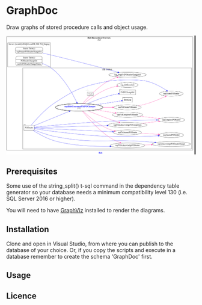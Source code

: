 # GraphDoc
Draw graphs of stored procedure calls and object usage.

![GraphDoc](/hub.png)

## Prerequisites
Some use of the string_split() t-sql command in the dependency table generator so your database needs 
a minimum compatibility level 130 (i.e. SQL Server 2016 or higher).

You will need to have [GraphViz](https://www.graphviz.org) installed to render the diagrams.

## Installation
Clone and open in Visual Studio, from where you can publish to the database of your choice. Or, if you copy the scripts and execute in a database remember to create the schema 'GraphDoc' first.

## Usage

## Licence
